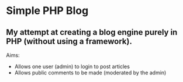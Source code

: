 # Simple PHP Blog
## My attempt at creating a blog engine purely in PHP (without using a framework).

Aims:
* Allows one user (admin) to login to post articles
* Allows public comments to be made (moderated by the admin)
